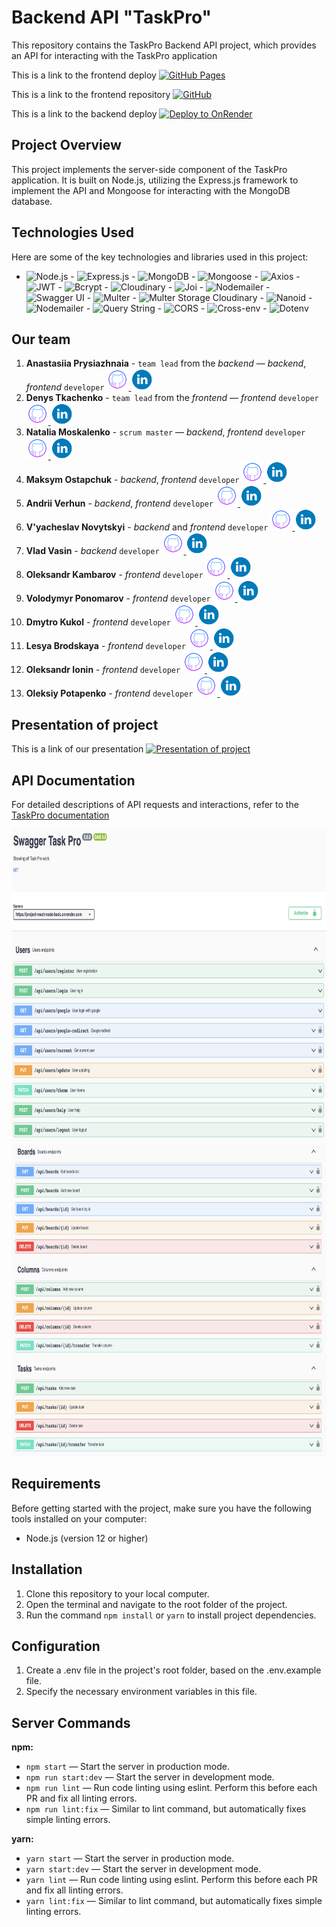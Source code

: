 # Backend API "TaskPro"

This repository contains the TaskPro Backend API project, which provides an API for interacting with the TaskPro application

This is a link to the frontend deploy [![GitHub Pages](https://img.shields.io/badge/Deploy-GitHub%20Pages-blue?style=for-the-badge&logo=github)](https://tkachenko01001.github.io/project-REACT_NODE/)

This is a link to the frontend repository [![GitHub](https://img.shields.io/badge/Repository-GitHub-green?style=for-the-badge&logo=github)](https://github.com/Tkachenko01001/project-REACT_NODE)

This is a link to the backend deploy [![Deploy to OnRender](https://img.shields.io/badge/Deploy-onRender-indigo?style=for-the-badge)](https://project-react-node-back.onrender.com/)

## Project Overview

This project implements the server-side component of the TaskPro application. It is built on Node.js, utilizing the Express.js framework to implement the API and Mongoose for interacting with the MongoDB database.

## Technologies Used

Here are some of the key technologies and libraries used in this project:

- ![Node.js](https://img.shields.io/badge/Node.js-14-green) - ![Express.js](https://img.shields.io/badge/Express.js-4.18-blue) - ![MongoDB](https://img.shields.io/badge/MongoDB-4.4-lightgreen) - ![Mongoose](https://img.shields.io/badge/Mongoose-7.4-orange) - ![Axios](https://img.shields.io/badge/Axios-1.4-red) - ![JWT](https://img.shields.io/badge/JSON%20Web%20Token-9.0-yellow) - ![Bcrypt](https://img.shields.io/badge/Bcrypt-5.1-purple) - ![Cloudinary](https://img.shields.io/badge/Cloudinary-1.40-brightgreen) - ![Joi](https://img.shields.io/badge/Joi-17.9-lightblue) - ![Nodemailer](https://img.shields.io/badge/Nodemailer-6.9-mediumorchid) - ![Swagger UI](https://img.shields.io/badge/Swagger%20UI-5.0-maroon) - ![Multer](https://img.shields.io/badge/Multer-1.4.5--lts.1-teal) - ![Multer Storage Cloudinary](https://img.shields.io/badge/Multer%20Storage%20Cloudinary-4.0-navy) - ![Nanoid](https://img.shields.io/badge/Nanoid-3.3.4-orange) - ![Nodemailer](https://img.shields.io/badge/Nodemailer-6.9-moccasin) - ![Query String](https://img.shields.io/badge/Query%20String-7.0-turquoise) - ![CORS](https://img.shields.io/badge/CORS-2.8-indigo) - ![Cross-env](https://img.shields.io/badge/Cross--env-7.0-palevioletred) - ![Dotenv](https://img.shields.io/badge/Dotenv-16.3-skyblue)

## Our team

1. **Anastasiia Prysiazhnaia** - `team lead` from the _backend_ — _backend_, _frontend_ `developer` <a href="https://github.com/Anastasia-front">
   <img src='./images/github.png' alt="Github repository" width="35" height="35">
   </a>
   <a href="https://www.linkedin.com/in/anastasiia-prysiazhnaia">
   <img src='./images/linkedin.png' alt="Linkedin profile"  width="35" height="35">
   </a>
2. **Denys Tkachenko** - `team lead` from the _frontend_ — _frontend_ `developer` <a href="https://github.com/Tkachenko01001">
   <img src='./images/github.png' alt="Github repository" width="35" height="35">
   </a>
   <a href="https://www.linkedin.com/in/denis-tkachenko-developer/">
   <img src='./images/linkedin.png' alt="Linkedin profile"  width="35" height="35">
   </a>
3. **Natalia Moskalenko** - `scrum master` — _backend_, _frontend_ `developer` <a href="https://github.com/Nataly-Moskalenko">
   <img src='./images/github.png' alt="Github repository" width="35" height="35">
   </a>
   <a href="https://www.linkedin.com/in/nataly-moskalenko/">
   <img src='./images/linkedin.png' alt="Linkedin profile"  width="35" height="35">
   </a>
4. **Maksym Ostapchuk** - _backend_, _frontend_ `developer` <a href="https://github.com/gadgetadd">
   <img src='./images/github.png' alt="Github repository" width="35" height="35">
   </a>
   <a href='https://www.linkedin.com/in/maksym-ostapchukk/'>
   <img src='./images/linkedin.png' alt="Linkedin profile"  width="35" height="35">
   </a>
5. **Andrii Verhun** - _backend_, _frontend_ `developer` <a href="https://github.com/Andrii-Verhun">
   <img src='./images/github.png' alt="Github repository" width="35" height="35">
   </a>
   <a href="https://www.linkedin.com/in/andrii-verhun/">
   <img src='./images/linkedin.png' alt="Linkedin profile"  width="35" height="35">
   </a>
6. **V'yacheslav Novytskyi** - _backend_ and _frontend_ `developer` <a href="https://github.com/W-Novytskyi">
   <img src='./images/github.png' alt="Github repository" width="35" height="35">
   </a>
   <a href="https://www.linkedin.com/in/viacheslav-novytskyi-22a26b278/">
   <img src='./images/linkedin.png' alt="Linkedin profile"  width="35" height="35">
   </a>
7. **Vlad Vasin** - _backend_ `developer` <a href="https://github.com/Sldvld">
   <img src='./images/github.png' alt="Github repository" width="35" height="35">
   </a>
   <a href="https://www.linkedin.com/in/">
   <img src='./images/linkedin.png' alt="Linkedin profile"  width="35" height="35">
   </a>
8. **Oleksandr Kambarov** - _frontend_ `developer` <a href="https://github.com/OleksandrKambarov">
   <img src='./images/github.png' alt="Github repository" width="35" height="35">
   </a>
   <a href="https://www.linkedin.com/in/oleksandrkambarov/">
   <img src='./images/linkedin.png' alt="Linkedin profile"  width="35" height="35">
   </a>
9. **Volodymyr Ponomarov** - _frontend_ `developer` <a href="https://github.com/ripper3061">
   <img src='./images/github.png' alt="Github repository" width="35" height="35">
   </a>
   <a href="https://www.linkedin.com/in/volodymyr-ponomarov/">
   <img src='./images/linkedin.png' alt="Linkedin profile"  width="35" height="35">
   </a>
10. **Dmytro Kukol** - _frontend_ `developer` <a href="https://github.com/demonsys">
    <img src='./images/github.png' alt="Github repository" width="35" height="35">
    </a>
    <a href="https://www.linkedin.com/in/denis-tkachenko-developer/">
    <img src='./images/linkedin.png' alt="Linkedin profile"  width="35" height="35">
    </a>
11. **Lesya Brodskaya** - _frontend_ `developer` <a href="https://github.com/Lesya-Brodskaya">
    <img src='./images/github.png' alt="Github repository" width="35" height="35">
    </a>
    <a href="https://www.linkedin.com/in/lesia-brodska/">
    <img src='./images/linkedin.png' alt="Linkedin profile"  width="35" height="35">
    </a>
12. **Oleksandr Ionin** - _frontend_ `developer` <a href="https://github.com/Ionytch">
    <img src='./images/github.png' alt="Github repository" width="35" height="35">
    </a>
    <a href="https://www.linkedin.com/in/oleksandr-ionin-225aa61b4/">
    <img src='./images/linkedin.png' alt="Linkedin profile"  width="35" height="35">
    </a>
13. **Oleksiy Potapenko** - _frontend_ `developer` <a href="https://github.com/gambel1">
    <img src='./images/github.png' alt="Github repository" width="35" height="35">
    </a>
    <a href="https://www.linkedin.com/in/alexpotapenko/">
    <img src='./images/linkedin.png' alt="Linkedin profile"  width="35" height="35">
    </a>

## Presentation of project

This is a link of our presentation [![Presentation of project](https://img.shields.io/badge/bug-busters-darkslategray?style=for-the-badge)](https://docs.google.com/presentation/d/1MTGJwpG5kNE_zFHPRGo0qjaKO7gitRCC/edit?usp=sharing&ouid=106478031856412069122&rtpof=true&sd=true)

## API Documentation

For detailed descriptions of API requests and interactions, refer to the [TaskPro documentation](https://project-react-node-back.onrender.com/api-docs)

<img src="./images/users.png" alt="TaskPro API Documentation Users" width="900" height="500">
<img src="./images/boards-columns-tasks.png" alt="TaskPro API Documentation Boards-Columns-Tasks" width="900" height="500">

## Requirements

Before getting started with the project, make sure you have the following tools installed on your computer:

- Node.js (version 12 or higher)

## Installation

1. Clone this repository to your local computer.
2. Open the terminal and navigate to the root folder of the project.
3. Run the command `npm install` or `yarn` to install project dependencies.

## Configuration

1. Create a .env file in the project's root folder, based on the .env.example file.
2. Specify the necessary environment variables in this file.

## Server Commands

**npm:**

- `npm start` — Start the server in production mode.
- `npm run start:dev` — Start the server in development mode.
- `npm run lint` — Run code linting using eslint. Perform this before each PR and fix all linting errors.
- `npm run lint:fix` — Similar to lint command, but automatically fixes simple linting errors.

**yarn:**

- `yarn start` — Start the server in production mode.
- `yarn start:dev` — Start the server in development mode.
- `yarn lint` — Run code linting using eslint. Perform this before each PR and fix all linting errors.
- `yarn lint:fix` — Similar to lint command, but automatically fixes simple linting errors.
